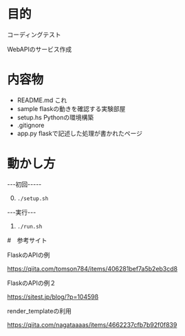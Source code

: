 # 目的
コーディングテスト

WebAPIのサービス作成

# 内容物
- README.md これ
- sample flaskの動きを確認する実験部屋
- setup.hs Pythonの環境構築
- .gitignore 
- app.py flaskで記述した処理が書かれたページ

# 動かし方
---初回-----

0. `./setup.sh`

---実行---

1. `./run.sh`


#　参考サイト

FlaskのAPIの例

https://qiita.com/tomson784/items/406281bef7a5b2eb3cd8

FlaskのAPIの例２

https://sitest.jp/blog/?p=10459ß

render_templateの利用

https://qiita.com/nagataaaas/items/4662237cfb7b92f0f839
